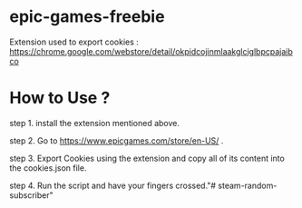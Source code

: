 # epic-games-freebie
Extension used to export cookies : https://chrome.google.com/webstore/detail/okpidcojinmlaakglciglbpcpajaibco

# How to Use ?
step 1. install the extension mentioned above.

step 2. Go to https://www.epicgames.com/store/en-US/ . 

step 3. Export Cookies using the extension and copy all of its content into the cookies.json file.

step 4. Run the script and have your fingers crossed."# steam-random-subscriber" 
